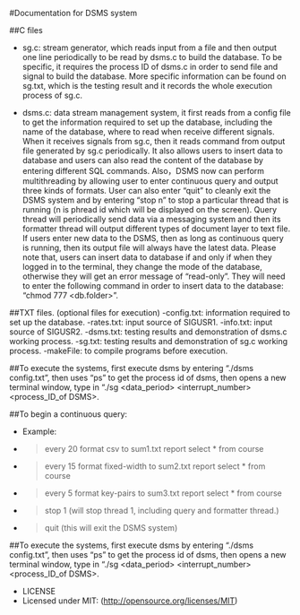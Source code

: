 #Documentation for DSMS system

##C files
- sg.c: stream generator, which reads input from a file and then output one line periodically to be read by dsms.c to build the database. To be specific, it requires the process ID of dsms.c in order to send file and signal to build the database. More specific information can be found on sg.txt, which is the testing result and it records the whole execution process of sg.c.

- dsms.c: data stream management system, it first reads from a config file to get the information required to set up the database, including the name of the database, where to read when receive different signals. When it receives signals from sg.c, then it reads command from output file generated by sg.c periodically. It also allows users to insert data to database and users can also read the content of the database by entering different SQL commands. Also，DSMS now can perform multithreading by allowing user to enter continuous query and output three kinds of formats. User can also enter “quit” to cleanly exit the DSMS system and by entering “stop n” to stop a particular thread that is running (n is phread id which will be displayed on the screen). Query thread will periodically send data via a messaging system and then its formatter thread will output different types of document layer to text file. If users enter new data to the DSMS, then as long as continuous query is running, then its output file will always have the latest data. Please note that, users can insert data to database if and only if when they logged in to the terminal, they change the mode of the database, otherwise they will get an error message of “read-only”. They will need to enter the following command in order to insert data to the database: “chmod 777 <db.folder>”.
	
##TXT files. (optional files for execution)
-config.txt: information required to set up the database.
-rates.txt: input source of SIGUSR1.
-info.txt: input source of SIGUSR2.
-dsms.txt: testing results and demonstration of dsms.c working process.
-sg.txt: testing results and demonstration of sg.c working process.
-makeFile: to compile programs before execution.

##To execute the systems, first execute dsms by entering “./dsms config.txt”, then uses “ps” to get the process id of dsms, then opens a new terminal window, type in “./sg <inputFile> <data_period> <outputFile> <interrupt_number> <process_ID_of DSMS>.

##To begin a continuous query:
- Example: 
- > every 20 format csv to sum1.txt report select * from course
- > every 15 format fixed-width to sum2.txt report select * from course
- > every 5 format key-pairs to sum3.txt report select * from course

- > stop 1 (will stop thread 1, including query and formatter thread.)
- > quit (this will exit the DSMS system)

##To execute the systems, first execute dsms by entering “./dsms config.txt”, then uses “ps” to get the process 
  id of dsms, then opens a new terminal window, 
  type in “./sg <inputFile> <data_period> <outputFile> <interrupt_number> <process_ID_of DSMS>.
  
- LICENSE
- Licensed under MIT: (http://opensource.org/licenses/MIT)
